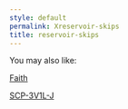 ```yaml
---
style: default
permalink: Xreservoir-skips
title: reservoir-skips
---
```

You may also like:

[Faith](http://scp-wiki.net/faith)

[SCP-3V1L-J](http://scp-wiki.net/scp-3v1l-j)
